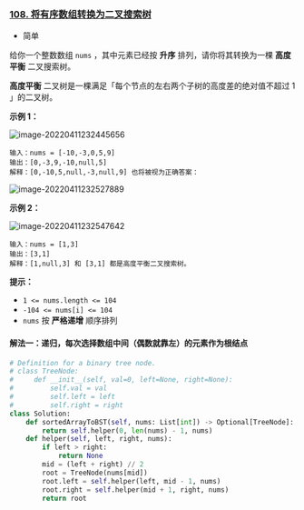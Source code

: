 ### [108. 将有序数组转换为二叉搜索树](https://leetcode.cn/problems/convert-sorted-array-to-binary-search-tree/)

- 简单

给你一个整数数组 `nums` ，其中元素已经按 **升序** 排列，请你将其转换为一棵 **高度平衡** 二叉搜索树。

**高度平衡** 二叉树是一棵满足「每个节点的左右两个子树的高度差的绝对值不超过 1 」的二叉树。

**示例 1：**

 ![image-20220411232445656](C:\Users\lenovo\AppData\Roaming\Typora\typora-user-images\image-20220411232445656.png)

```
输入：nums = [-10,-3,0,5,9]
输出：[0,-3,9,-10,null,5]
解释：[0,-10,5,null,-3,null,9] 也将被视为正确答案：
```

 ![image-20220411232527889](C:\Users\lenovo\AppData\Roaming\Typora\typora-user-images\image-20220411232527889.png)

**示例 2：**

 ![image-20220411232547642](C:\Users\lenovo\AppData\Roaming\Typora\typora-user-images\image-20220411232547642.png)

```
输入：nums = [1,3]
输出：[3,1]
解释：[1,null,3] 和 [3,1] 都是高度平衡二叉搜索树。
```

**提示：**

- `1 <= nums.length <= 104`
- `-104 <= nums[i] <= 104`
- `nums` 按 **严格递增** 顺序排列

#### 解法一：递归，每次选择数组中间（偶数就靠左）的元素作为根结点

```python
# Definition for a binary tree node.
# class TreeNode:
#     def __init__(self, val=0, left=None, right=None):
#         self.val = val
#         self.left = left
#         self.right = right
class Solution:
    def sortedArrayToBST(self, nums: List[int]) -> Optional[TreeNode]:
        return self.helper(0, len(nums) - 1, nums)
    def helper(self, left, right, nums):
        if left > right:
            return None
        mid = (left + right) // 2 
        root = TreeNode(nums[mid])
        root.left = self.helper(left, mid - 1, nums)
        root.right = self.helper(mid + 1, right, nums)
        return root
```

